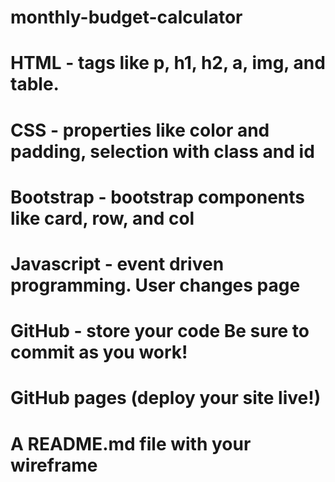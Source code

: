 # monthly-budget-calculator
# HTML - tags like p, h1, h2, a, img, and table.
# CSS - properties like color and padding, selection with class and id
# Bootstrap - bootstrap components like card, row, and col
# Javascript - event driven programming. User changes page 
# GitHub - store your code Be sure to commit as you work!
# GitHub pages (deploy your site live!)
# A README.md file with your wireframe